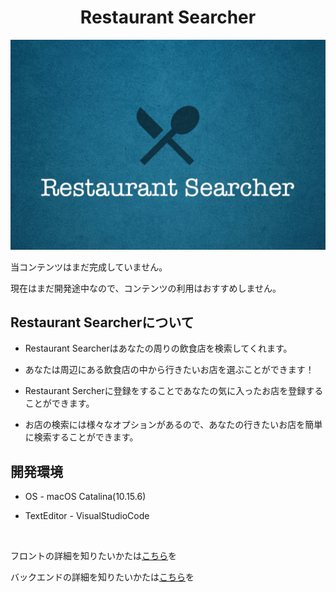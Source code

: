 <h1 align="center">Restaurant Searcher</h1>

![img](img/Icon.jpg)

当コンテンツはまだ完成していません。

現在はまだ開発途中なので、コンテンツの利用はおすすめしません。

## Restaurant Searcherについて

- Restaurant Searcherはあなたの周りの飲食店を検索してくれます。

- あなたは周辺にある飲食店の中から行きたいお店を選ぶことができます！

- Restaurant Sercherに登録をすることであなたの気に入ったお店を登録することができます。

- お店の検索には様々なオプションがあるので、あなたの行きたいお店を簡単に検索することができます。

## 開発環境

- OS - macOS Catalina(10.15.6)

- TextEditor - VisualStudioCode

<br>

フロントの詳細を知りたいかたは[こちら](https://github.com/K-Daiki-0ne/Restaurant_Searcher/tree/master/client/README.md)を

バックエンドの詳細を知りたいかたは[こちら](https://github.com/K-Daiki-0ne/Restaurant_Searcher/tree/master/server/README.md)を